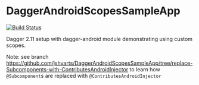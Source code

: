 # DaggerAndroidScopesSampleApp

[![Build Status](https://travis-ci.org/jshvarts/DaggerAndroidScopesSampleApp.svg?branch=master)](https://travis-ci.org/jshvarts/DaggerAndroidScopesSampleApp)

Dagger 2.11 setup with dagger-android module demonstrating using custom scopes.

Note: see branch https://github.com/jshvarts/DaggerAndroidScopesSampleApp/tree/replace-Subcomponents-with-ContributesAndroidInjector to learn how `@Subcomponent`s are replaced with `@ContributesAndroidInjector`

